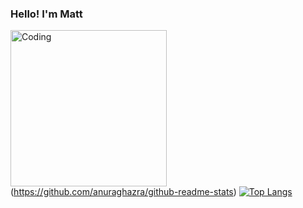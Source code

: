 ### Hello! I'm Matt

<img align="center" alt="Coding" width="250" src="https://camo.githubusercontent.com/d52b0009e98c6db7b8ea0c27768dfe5384327f3ca0f4cd3630d3460b31e50b05/68747470733a2f2f737465616d75736572696d616765732d612e616b616d616968642e6e65742f7567632f3931313239333437333538303332383836332f444342313246373634323345353232363036344142433330324233323643324635323741343244462f">(https://github.com/anuraghazra/github-readme-stats)
[![Top Langs](https://github-readme-stats.vercel.app/api/top-langs/?username=mattjkatz&layout=compact&langs_count=8&theme=tokyonight)](https://github.com/anuraghazra/github-readme-stats)
